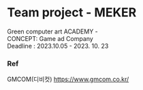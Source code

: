 # Team project - MEKER
Green computer art ACADEMY - <br>
CONCEPT: Game ad Company <br>
Deadline : 2023.10.05 - 2023. 10. 23 <br>

### Ref
GMCOM(디비컷)  https://www.gmcom.co.kr/ 
